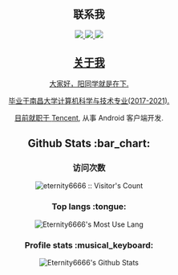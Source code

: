 <h2 align="center">联系我</h2>
<div align="center">
  <a href="https://yangzuohua.top"><img src="https://img.shields.io/badge/Website-博客-blue" />
  <a href="https://twitter.com/StuCoder"><img src="https://img.shields.io/badge/Twitter-推特-blue" />
  <a href="https://space.bilibili.com/336307339/"><img src="https://img.shields.io/badge/Bilibili-B站-ff69b4" />
</div>

<h2 align="center">关于我</h2>
    
<div align="center">
  大家好，阳同学就是在下.
  
  毕业于南昌大学计算机科学与技术专业(2017-2021).
  
  目前就职于 <a href="https://github.com/Tencent">Tencent</a>, 从事 Android 客户端开发.
</div>
    
<h2 align="center">Github Stats :bar_chart:</h2>
<h3 align="center">访问次数</h3>
<p align="center"><img src="https://profile-counter.glitch.me/{eternity6666}/count.svg" alt="eternity6666 :: Visitor's Count" /></p>
    
<h3 align="center">Top langs :tongue:</h3>
<p align="center"><img src="https://github-readme-stats.vercel.app/api/top-langs/?username=eternity6666&langs_count=8&theme=radical&layout=compact" alt="Eternity6666's Most Use Lang"/><p>
    
<h3 align="center">Profile stats :musical_keyboard:</h3>
<p align="center"><img src="https://github-readme-stats.vercel.app/api?username=eternity6666&show_icons=true&theme=radical" alt="Eternity6666's Github Stats"/><p>
